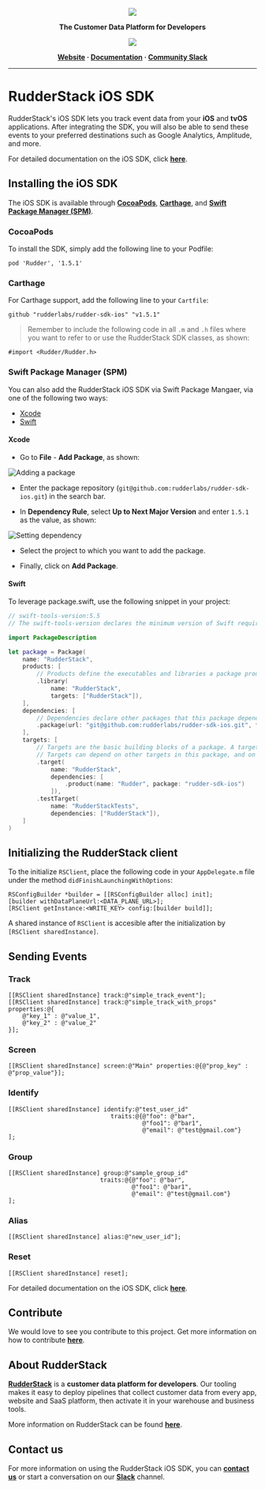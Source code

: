 <p align="center">
  <a href="https://rudderstack.com/">
    <img src="https://user-images.githubusercontent.com/59817155/121357083-1c571300-c94f-11eb-8cc7-ce6df13855c9.png">
  </a>
</p>

<p align="center"><b>The Customer Data Platform for Developers</b></p>

<p align="center">
  <a href="https://cocoapods.org/pods/Rudder">
    <img src="https://img.shields.io/cocoapods/v/Rudder.svg?style=flat">
    </a>
</p>

<p align="center">
  <b>
    <a href="https://rudderstack.com">Website</a>
    ·
    <a href="https://rudderstack.com/docs/stream-sources/rudderstack-sdk-integration-guides/rudderstack-ios-sdk/">Documentation</a>
    ·
    <a href="https://rudderstack.com/join-rudderstack-slack-community">Community Slack</a>
  </b>
</p>

---

# RudderStack iOS SDK

RudderStack's iOS SDK lets you track event data from your **iOS** and **tvOS** applications. After integrating the SDK, you will also be able to send these events to your preferred destinations such as Google Analytics, Amplitude, and more.

For detailed documentation on the iOS SDK, click [**here**](https://rudderstack.com/docs/stream-sources/rudderstack-sdk-integration-guides/rudderstack-ios-sdk).

## Installing the iOS SDK

The iOS SDK is available through [**CocoaPods**](https://cocoapods.org), [**Carthage**](https://github.com/Carthage/Carthage), and [**Swift Package Manager (SPM)**](https://www.swift.org/package-manager/).

### CocoaPods

To install the SDK, simply add the following line to your Podfile:

```xcode
pod 'Rudder', '1.5.1'
```

### Carthage

For Carthage support, add the following line to your `Cartfile`:

```xcode
github "rudderlabs/rudder-sdk-ios" "v1.5.1"
```

> Remember to include the following code in all `.m` and `.h` files where you want to refer to or use the RudderStack SDK classes, as shown:

```xcode
#import <Rudder/Rudder.h>
```

### Swift Package Manager (SPM)

You can also add the RudderStack iOS SDK via Swift Package Mangaer, via one of the following two ways:

* [Xcode](#xcode)
* [Swift](#swift)

#### Xcode

* Go to **File** - **Add Package**, as shown:

![Adding a package](https://user-images.githubusercontent.com/59817155/140903027-286a1d64-f5d5-4041-9827-47b6cef76a46.png)

* Enter the package repository (`git@github.com:rudderlabs/rudder-sdk-ios.git`) in the search bar.

* In **Dependency Rule**, select **Up to Next Major Version** and enter `1.5.1` as the value, as shown:

![Setting dependency](https://user-images.githubusercontent.com/59817155/145574696-8c849749-13e0-40d5-aacb-3fccb5c8e67d.png)

* Select the project to which you want to add the package.

* Finally, click on **Add Package**.

#### Swift

To leverage package.swift, use the following snippet in your project:

```swift
// swift-tools-version:5.5
// The swift-tools-version declares the minimum version of Swift required to build this package.

import PackageDescription

let package = Package(
    name: "RudderStack",
    products: [
        // Products define the executables and libraries a package produces, and make them visible to other packages.
        .library(
            name: "RudderStack",
            targets: ["RudderStack"]),
    ],
    dependencies: [
        // Dependencies declare other packages that this package depends on.
        .package(url: "git@github.com:rudderlabs/rudder-sdk-ios.git", from: "1.5.1")
    ],
    targets: [
        // Targets are the basic building blocks of a package. A target can define a module or a test suite.
        // Targets can depend on other targets in this package, and on products in packages this package depends on.
        .target(
            name: "RudderStack",
            dependencies: [
                .product(name: "Rudder", package: "rudder-sdk-ios")
            ]),
        .testTarget(
            name: "RudderStackTests",
            dependencies: ["RudderStack"]),
    ]
)
```

## Initializing the RudderStack client

To the initialize `RSClient`, place the following code in your `AppDelegate.m` file under the method `didFinishLaunchingWithOptions`:

```xcode
RSConfigBuilder *builder = [[RSConfigBuilder alloc] init];
[builder withDataPlaneUrl:<DATA_PLANE_URL>];
[RSClient getInstance:<WRITE_KEY> config:[builder build]];
```
A shared instance of `RSClient` is accesible after the initialization by `[RSClient sharedInstance]`.

## Sending Events

### Track

```xcode
[[RSClient sharedInstance] track:@"simple_track_event"];
[[RSClient sharedInstance] track:@"simple_track_with_props" properties:@{
    @"key_1" : @"value_1",
    @"key_2" : @"value_2"
}];
```

### Screen

```xcode
[[RSClient sharedInstance] screen:@"Main" properties:@{@"prop_key" : @"prop_value"}];
```

### Identify

```xcode
[[RSClient sharedInstance] identify:@"test_user_id"
                             traits:@{@"foo": @"bar",
                                      @"foo1": @"bar1",
                                      @"email": @"test@gmail.com"}
];
```

### Group

```xcode
[[RSClient sharedInstance] group:@"sample_group_id"
                          traits:@{@"foo": @"bar",
                                   @"foo1": @"bar1",
                                   @"email": @"test@gmail.com"}
];
```

### Alias

```xcode
[[RSClient sharedInstance] alias:@"new_user_id"];
```

### Reset

```xcode
[[RSClient sharedInstance] reset];
```

For detailed documentation on the iOS SDK, click [**here**](https://rudderstack.com/docs/stream-sources/rudderstack-sdk-integration-guides/rudderstack-ios-sdk).

## Contribute

We would love to see you contribute to this project. Get more information on how to contribute [**here**](./CONTRIBUTING.md).

## About RudderStack

[**RudderStack**](https://rudderstack.com/) is a **customer data platform for developers**. Our tooling makes it easy to deploy pipelines that collect customer data from every app, website and SaaS platform, then activate it in your warehouse and business tools.

More information on RudderStack can be found [**here**](https://github.com/rudderlabs/rudder-server).

## Contact us

For more information on using the RudderStack iOS SDK, you can [**contact us**](https://rudderstack.com/contact/) or start a conversation on our [**Slack**](https://rudderstack.com/join-rudderstack-slack-community) channel.

